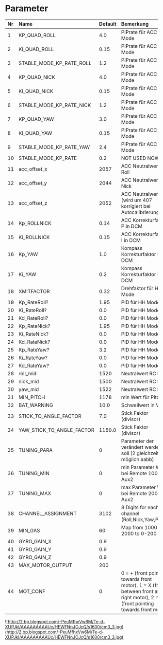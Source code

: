 # Parameter #

|Nr|Name|Default|Bemerkung|
|:-|:---|:------|:--------|
|1 |KP\_QUAD\_ROLL|4.0    |PIPrate für ACC Mode|
|2 |KI\_QUAD\_ROLL|0.15   |PIPrate für ACC Mode|
|3 |STABLE\_MODE\_KP\_RATE\_ROLL|1.2    |PIPrate für ACC Mode|
|4 |KP\_QUAD\_NICK|4.0    |PIPrate für ACC Mode|
|5 |KI\_QUAD\_NICK|0.15   |PIPrate für ACC Mode|
|6 |STABLE\_MODE\_KP\_RATE\_NICK|1.2    |PIPrate für ACC Mode|
|7 |KP\_QUAD\_YAW|3.0    |PIPrate für ACC Mode|
|8 |KI\_QUAD\_YAW|0.15   |PIPrate für ACC Mode|
|9 |STABLE\_MODE\_KP\_RATE\_YAW|2.4    |PIPrate für ACC Mode|
|10|STABLE\_MODE\_KP\_RATE|0.2    |NOT USED NOW|
|11|acc\_offset\_x|2057   |ACC Neutralwert Roll|
|12|acc\_offset\_y|2044   |ACC Neutralwert Nick|
|13|acc\_offset\_z|2052   |ACC Neutralwert Z (wird um 407 korrigiert bei Autocalibrierung)|
|14|Kp\_ROLLNICK|0.14   |ACC Korrekturfaktor P in DCM|
|15|Ki\_ROLLNICK|0.15   |ACC Korrekturfaktor I in DCM|
|16|Kp\_YAW|1.0    |Kompass Korrekturfaktor P in DCM|
|17|Ki\_YAW|0.2    |Kompass Korrekturfaktor I in DCM|
|18|XMITFACTOR|0.32   |Drehfaktor für HH Mode|
|19|Kp\_RateRoll?|1.95   |PID für HH Mode|
|20|Ki\_RateRoll?|0.0    |PID für HH Mode|
|21|Kd\_RateRoll?|0.0    |PID für HH Mode|
|22|Kp\_RateNick?|1.95   |PID für HH Mode|
|23|Ki\_RateNick?|0.0    |PID für HH Mode|
|24|Kd\_RateNick?|0.0    |PID für HH Mode|
|25|Kp\_RateYaw?|3.2    |PID für HH Mode|
|26|Ki\_RateYaw?|0.0    |PID für HH Mode|
|27|Kd\_RateYaw?|0.0    |PID für HH Mode|
|28|roll\_mid|1520   |Neutralwert RC Roll|
|29|nick\_mid|1500   |Neutralwert RC Roll|
|30|yaw\_mid|1522   |Neutralwert RC Roll|
|31|MIN\_PITCH|1178   |min Wert für Pitch|
|32|BAT\_WARNING|10.0   |Schwellwert in Volt|
|33|STICK\_TO\_ANGLE\_FACTOR|7.0    |Stick Faktor (divisor)|
|34|YAW\_STICK\_TO\_ANGLE\_FACTOR|1150.0 |Stick Faktor (divisor)|
|35|TUNING\_PARA|0      |Parameter der verändert werden soll (2 gleichzeitig möglich aabb)|
|36|TUNING\_MIN|0      |min Parameter Wert bei Remote 1000 Aux2|
|37|TUNING\_MAX|0      |max Parameter Wert bei Remote 2000 Aux2|
|38|CHANNEL\_ASSIGNMENT|3102   |8 Digits for each channel (Roll,Nick,Yaw,Pitch)|
|39|MIN\_GAS|60     |Map from 1000-2000 to 0-200|
|40|GYRO\_GAIN\_X|0.9    |         |
|41|GYRO\_GAIN\_Y|0.9    |         |
|42|GYRO\_GAIN\_Z|0.9    |         |
|43|MAX\_MOTOR\_OUTPUT|200    |         |
|44|MOT\_CONF|0      |0 = + (front pointing towards front motor), 1 = X (front between front and right motor), 2 = X (front pointing towards front motor)|

![http://2.bp.blogspot.com/-PeuMfhxVw6M/Te-d-XUPJkI/AAAAAAAAAUc/HEWFNnJOJcQ/s1600/cm3_3.jpg](http://2.bp.blogspot.com/-PeuMfhxVw6M/Te-d-XUPJkI/AAAAAAAAAUc/HEWFNnJOJcQ/s1600/cm3_3.jpg)